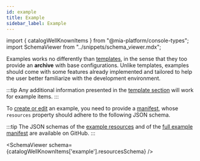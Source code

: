 ```yaml
---
id: example
title: Example
sidebar_label: Example
---
```


import { catalogWellKnownItems } from "@mia-platform/console-types";
import SchemaViewer from "../snippets/schema_viewer.mdx";

Examples works no differently than [templates](./template.md), in the sense that they too provide an **archive** with base configurations. Unlike templates, examples should come with some features already implemented and tailored to help the user better familiarize with the development environment.

:::tip
Any additional information presented in the [template section](./template.md) will work for example items.
:::

To [create or edit](/software-catalog/management/overview.md) an example, you need to provide a [manifest](./overview.md), whose `resources` property should adhere to the following JSON schema.

:::tip
The JSON schemas of the [example resources](https://raw.githubusercontent.com/mia-platform/console-sdk/refs/tags/%40mia-platform/console-types%400.38.11/packages/console-types/schemas/catalog/example.resources.schema.json) and of the [full example manifest](https://raw.githubusercontent.com/mia-platform/console-sdk/refs/tags/%40mia-platform/console-types%400.38.11/packages/console-types/schemas/catalog/example.manifest.schema.json) are available on GitHub.
:::

<SchemaViewer schema={catalogWellKnownItems['example'].resourcesSchema} />
